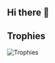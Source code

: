 ## Hi there 👋
## Trophies
![Trophies](https://github-profile-trophy.vercel.app/?username=Harshit457&theme=dark&no-frame=true&title=MultiPullRequest,Commit,Repositories,Stars)

<!--
**Harshit457/Harshit457** is a ✨ _special_ ✨ repository because its `README.md` (this file) appears on your GitHub profile.

Here are some ideas to get you started:

- 🔭 I’m currently working on ...
- 🌱 I’m currently learning ...
- 👯 I’m looking to collaborate on ...
- 🤔 I’m looking for help with ...
- 💬 Ask me about ...
- 📫 How to reach me: ...
- 😄 Pronouns: ...
- ⚡ Fun fact: ...
-->
